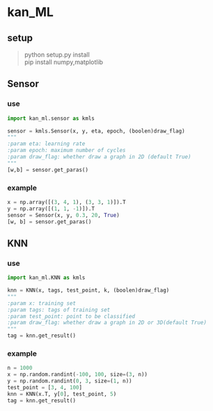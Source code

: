 # kan_ML

## setup

> python setup.py install<br>
> pip install numpy,matplotlib

## Sensor

### use

```python
import kan_ml.sensor as kmls

sensor = kmls.Sensor(x, y, eta, epoch, (boolen)draw_flag)
"""
:param eta: learning rate
:param epoch: maximum number of cycles
:param draw_flag: whether draw a graph in 2D (default True)
"""
[w,b] = sensor.get_paras()
```

### example
```python
x = np.array([(3, 4, 1), (3, 3, 1)]).T
y = np.array([(1, 1, -1)]).T
sensor = Sensor(x, y, 0.3, 20, True)
[w, b] = sensor.get_paras()
```

## KNN

### use

```python
import kan_ml.KNN as kmls

knn = KNN(x, tags, test_point, k, (boolen)draw_flag)
"""
:param x: training set
:param tags: tags of training set
:param test_point: point to be classified
:param draw_flag: whether draw a graph in 2D or 3D(default True)
"""
tag = knn.get_result()
```

### example
```python
n = 1000
x = np.random.randint(-100, 100, size=(3, n))
y = np.random.randint(0, 3, size=(1, n))
test_point = [3, 4, 100]
knn = KNN(x.T, y[0], test_point, 5)
tag = knn.get_result()
```
